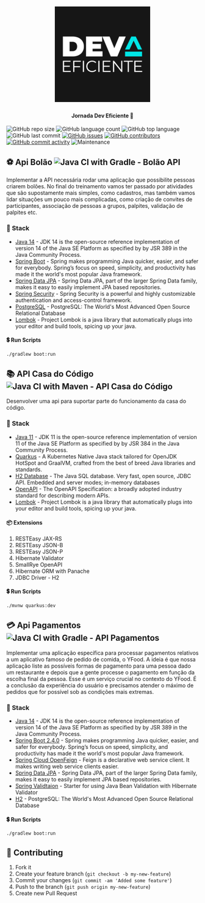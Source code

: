<h1 align="center">
    <img alt="Jornada Dev Eficiente" title="#JornadaDevEficente" src=".github/logo.png" width="250px" />
</h1>

<h4 align="center"> 
	Jornada Dev Eficiente 🚀
</h4>

![GitHub repo size](https://img.shields.io/github/repo-size/tacsio/jornada-dev-eficiente?color=%2331acbf)
![GitHub language count](https://img.shields.io/github/languages/count/tacsio/jornada-dev-eficiente?color=%2331acbf)
![GitHub top language](https://img.shields.io/github/languages/top/tacsio/jornada-dev-eficiente?color=%2331acbf)
![GitHub last commit](https://img.shields.io/github/last-commit/tacsio/jornada-dev-eficiente?color=%2331acbf)
[![GitHub issues](https://img.shields.io/github/issues-raw/tacsio/jornada-dev-eficiente?color=%2331acbf)](https://github.com/tacsio/jornada-dev-eficiente/issues)
[![GitHub contributors](https://img.shields.io/github/contributors/tacsio/jornada-dev-eficiente?color=%2331acbf)](https://github.com/tacsio/jornada-dev-eficiente/graphs/contributors)
[![GitHub commit activity](https://img.shields.io/github/commit-activity/w/tacsio/jornada-dev-eficiente?color=%2331acbf)](https://github.com/tacsio/jornada-dev-eficiente/graphs/commit-activity)
![Maintenance](https://img.shields.io/maintenance/yes/2020?color=%2331acbf)

## :soccer: Api Bolão ![Java CI with Gradle - Bolão API](https://github.com/tacsio/jornada-dev-eficiente/workflows/Java%20CI%20with%20Gradle%20-%20Bol%C3%A3o%20API/badge.svg)

Implementar a API necessária rodar uma aplicação que possibilite pessoas criarem bolões. No final do treinamento vamos ter passado por atividades que são supostamente mais simples, como cadastros, mas também vamos lidar situações um pouco mais complicadas, como criação de convites de participantes, associação de pessoas a grupos, palpites, validação de palpites etc.

### :pushpin: Stack

- [Java 14][java14] - JDK 14 is the open-source reference implementation of version 14 of the Java SE Platform as specified by by JSR 389 in the Java Community Process.
- [Spring Boot][spring] - Spring makes programming Java quicker, easier, and safer for everybody. Spring’s focus on speed, simplicity, and productivity has made it the world's most popular Java framework.
- [Spring Data JPA][springdata] - Spring Data JPA, part of the larger Spring Data family, makes it easy to easily implement JPA based repositories.
- [Spring Security][springsecurity] - Spring Security is a powerful and highly customizable authentication and access-control framework.
- [PostgreSQL][postgres] - PostgreSQL: The World's Most Advanced Open Source Relational Database
- [Lombok][lombok] - Project Lombok is a java library that automatically plugs into your editor and build tools, spicing up your java.


#### :heavy_dollar_sign: Run Scripts
```bash
./gradlew boot:run
```

## :books: API Casa do Código ![Java CI with Maven - API Casa do Código](https://github.com/tacsio/jornada-dev-eficiente/workflows/Java%20CI%20with%20Maven%20-%20API%20Casa%20do%20C%C3%B3digo/badge.svg)

Desenvolver uma api para suportar parte do funcionamento da casa do código.

### :pushpin: Stack
- [Java 11][java11] - JDK 11 is the open-source reference implementation of version 11 of the Java SE Platform as specified by by JSR 384 in the Java Community Process.
- [Quarkus][quarkus] - A Kubernetes Native Java stack tailored for OpenJDK HotSpot and GraalVM, crafted from the best of breed Java libraries and standards.
- [H2 Database][h2] - The Java SQL database. Very fast, open source, JDBC API. Embedded and server modes; in-memory databases
- [OpenAPI][openapi] - The OpenAPI Specification: a broadly adopted industry standard for describing modern APIs.
- [Lombok][lombok] - Project Lombok is a java library that automatically plugs into your editor and build tools, spicing up your java.


#### :package: Extensions
1. RESTEasy JAX-RS
2. RESTEasy JSON-B
3. RESTEasy JSON-P
4. Hibernate Validator
5. SmallRye OpenAPI
6. Hibernate ORM with Panache
7. JDBC Driver - H2


#### :heavy_dollar_sign: Run Scripts
```bash
./mvnw quarkus:dev
```

## :credit_card: Api Pagamentos ![Java CI with Gradle - API Pagamentos](https://github.com/tacsio/jornada-dev-eficiente/workflows/Java%20CI%20with%20Gradle%20-%20API%20Pagamentos/badge.svg)

Implementar uma aplicação específica para processar pagamentos relativos a um aplicativo famoso de pedido de comida, o YFood.
A ideia é que nossa aplicação liste as possíveis formas de pagamento para uma pessoa dado um restaurante e depois que a gente processe o pagamento em função da escolha final da pessoa.
Esse é um serviço crucial no contexto do YFood. É a conclusão da experiência do usuário e precisamos atender o máximo de pedidos que for possível sob as condições mais extremas. 

### :pushpin: Stack

- [Java 14][java14] - JDK 14 is the open-source reference implementation of version 14 of the Java SE Platform as specified by by JSR 389 in the Java Community Process.
- [Spring Boot 2.4.0][spring] - Spring makes programming Java quicker, easier, and safer for everybody. Spring’s focus on speed, simplicity, and productivity has made it the world's most popular Java framework.
- [Spring Cloud OpenFeign][openfeign] - Feign is a declarative web service client. It makes writing web service clients easier.
- [Spring Data JPA][springdata] - Spring Data JPA, part of the larger Spring Data family, makes it easy to easily implement JPA based repositories.
- [Spring Validtaion][springvalidation] - Starter for using Java Bean Validation with Hibernate Validator
- [H2][h2] - PostgreSQL: The World's Most Advanced Open Source Relational Database



#### :heavy_dollar_sign: Run Scripts
```bash
./gradlew boot:run
```

## :bullettrain_side: Contributing

1. Fork it
2. Create your feature branch (`git checkout -b my-new-feature`)
3. Commit your changes (`git commit -am 'Added some feature'`)
4. Push to the branch (`git push origin my-new-feature`)
5. Create new Pull Request

[spring]: https://spring.io/
[java14]: https://openjdk.java.net/projects/jdk/14/
[springdata]: https://spring.io/projects/spring-data-jpa
[springsecurity]: https://spring.io/projects/spring-security
[postgres]: https://www.postgresql.org/
[lombok]: https://projectlombok.org/

[java11]: https://openjdk.java.net/projects/jdk/11/
[quarkus]: http://quarkus.io/
[h2]: http://www.h2database.com/html/main.html
[openapi]: https://www.openapis.org/


[rocketseat]: https://github.com/rocketseat
[nodejs]: https://nodejs.org
[reactjs]: https://reactjs.org/
[sqlite]:https://www.sqlite.org/index.html
[axios]: https://github.com/axios/axios
[expo]: https://expo.io/
[reactnative]: https://reactnative.dev/

[springvalidation]: https://github.com/spring-projects/spring-boot/wiki/Spring-Boot-2.3-Release-Notes#validation-starter-no-longer-included-in-web-starters
[openfeign]: https://cloud.spring.io/spring-cloud-openfeign/reference/html/
